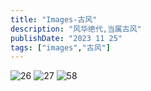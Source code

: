 ```yaml
---
title: "Images-古风"
description: "风华绝代,当属古风"
publishDate: "2023 11 25"
tags: ["images","古风"]
---
```


![26](https://github.com/Gjt-9520/Image_Resources/raw/main/blog_images/blog-placeholder-26.jpg)
![27](https://github.com/Gjt-9520/Image_Resources/raw/main/blog_images/blog-placeholder-27.jpg)
![58](https://github.com/Gjt-9520/Image_Resources/raw/main/blog_images/blog-placeholder-58.jpg)